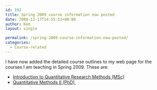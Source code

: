 ```yaml
---
id: 192
title: Spring 2009 course information now posted
date: 2008-12-17T14:55:53+00:00
author: Ken
layout: single

permalink: /spring-2009-course-information-now-posted/
categories:
  - Course-related
---
```

I have now added the detailed course outlines to my web page for the courses I am teaching in Spring 2009. These are:

  * [Introduction to Quantitative Research Methods (MSc)](http://www.kenbenoit.net/?page_id=155)
  * [Quantitative Methods II (PhD) ](http://www.kenbenoit.net/?page_id=157)


